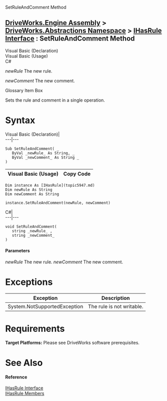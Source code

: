 SetRuleAndComment Method   
  
[DriveWorks.Engine Assembly](topic2156.md) > [DriveWorks.Abstractions Namespace](topic5939.md) > [IHasRule Interface](topic5947.md) : SetRuleAndComment Method  
---  
  
Visual Basic (Declaration)    
Visual Basic (Usage)    
C# 

_newRule_
    The new rule.

_newComment_
    The new comment.

Glossary Item Box

Sets the rule and comment in a single operation. 

# Syntax

Visual Basic (Declaration)|   
---|---  
      
    
    Sub SetRuleAndComment( _
       ByVal _newRule_ As String, _
       ByVal _newComment_ As String _
    )   
  
Visual Basic (Usage)| Copy Code  
---|---  
      
    
    Dim instance As [IHasRule](topic5947.md)
    Dim newRule As String
    Dim newComment As String
     
    instance.SetRuleAndComment(newRule, newComment)  
  
C#|   
---|---  
      
    
    void SetRuleAndComment( 
       string _newRule_ ,
       string _newComment_
    )  
  
#### Parameters

 _newRule_
    The new rule.
_newComment_
    The new comment.

# Exceptions

Exception| Description  
---|---  
System.NotSupportedException| The rule is not writable.  
  
# Requirements

**Target Platforms:** Please see DriveWorks software prerequisites.

# See Also

#### Reference

[IHasRule Interface](topic5947.md)   
[IHasRule Members](topic5948.md)


